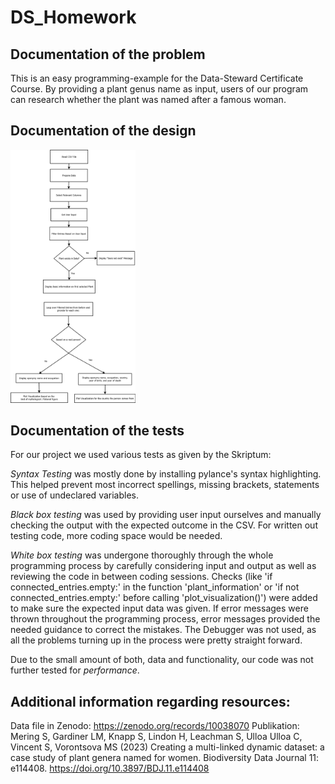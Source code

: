 # DS_Homework

## Documentation of the problem
This is an easy programming-example for the Data-Steward Certificate Course. By providing a plant genus name as input, users of our program can research whether the plant was named after a famous woman.
<!---->

## Documentation of the design
<img src="Eponyms_FlowDia.png" alt="Diagram" width="200">

## Documentation of the tests
For our project we used various tests as given by the Skriptum:

*Syntax Testing* was mostly done by installing pylance's syntax highlighting. This helped prevent most incorrect spellings, missing brackets, statements or use of undeclared variables.

*Black box testing* was used by providing user input ourselves and manually checking the output with the expected outcome in the CSV. For written out testing code, more coding space would be needed.

*White box testing* was undergone thoroughly through the whole programming process by carefully considering input and output as well as reviewing the code in between coding sessions. Checks (like 'if connected_entries.empty:' in the function 'plant_information' or 'if not connected_entries.empty:' before calling 'plot_visualization()') were added to make sure the expected input data was given. If error messages were thrown throughout the programming process, error messages provided the needed guidance to correct the mistakes. The Debugger was not used, as all the problems turning up in the process were pretty straight forward. 

Due to the small amount of both, data and functionality, our code was not further tested for *performance*.


## Additional information regarding resources:
Data file in Zenodo:
https://zenodo.org/records/10038070
Publikation:
Mering S, Gardiner LM, Knapp S, Lindon H, Leachman S, Ulloa Ulloa C, Vincent S, Vorontsova MS (2023) Creating a multi-linked dynamic dataset: a case study of plant genera named for women. Biodiversity Data Journal 11: e114408. https://doi.org/10.3897/BDJ.11.e114408